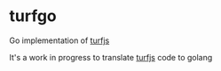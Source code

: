 # turfgo
Go implementation of [turfjs](http://turfjs.org/)

It's a work in progress to translate [turfjs](http://turfjs.org) code to golang
